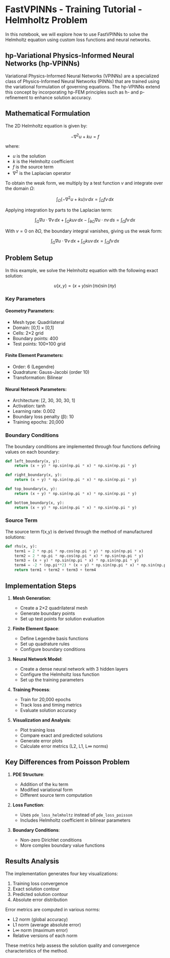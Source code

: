 # FastVPINNs - Training Tutorial - Helmholtz Problem

In this notebook, we will explore how to use FastVPINNs to solve the Helmholtz equation using custom loss functions and neural networks.

## hp-Variational Physics-Informed Neural Networks (hp-VPINNs)

Variational Physics-Informed Neural Networks (VPINNs) are a specialized class of Physics-Informed Neural Networks (PINNs) that are trained using the variational formulation of governing equations. The hp-VPINNs extend this concept by incorporating hp-FEM principles such as h- and p-refinement to enhance solution accuracy.

## Mathematical Formulation

The 2D Helmholtz equation is given by:

$$
-\nabla^2 u + ku = f
$$

where:
- $u$ is the solution
- $k$ is the Helmholtz coefficient
- $f$ is the source term
- $\nabla^2$ is the Laplacian operator

To obtain the weak form, we multiply by a test function $v$ and integrate over the domain $\Omega$:

$$
\int_{\Omega} (-\nabla^2 u + ku)v \, dx = \int_{\Omega} f v \, dx
$$

Applying integration by parts to the Laplacian term:

$$
\int_{\Omega} \nabla u \cdot \nabla v \, dx + \int_{\Omega} kuv \, dx - \int_{\partial \Omega} \nabla u \cdot n v \, ds = \int_{\Omega} f v \, dx
$$

With $v = 0$ on $\partial \Omega$, the boundary integral vanishes, giving us the weak form:

$$
\int_{\Omega} \nabla u \cdot \nabla v \, dx + \int_{\Omega} kuv \, dx = \int_{\Omega} f v \, dx
$$

## Problem Setup

In this example, we solve the Helmholtz equation with the following exact solution:

$$
u(x,y) = (x + y)\sin(\pi x)\sin(\pi y)
$$

### Key Parameters

#### Geometry Parameters:
- Mesh type: Quadrilateral
- Domain: [0,1] × [0,1]
- Cells: 2×2 grid
- Boundary points: 400
- Test points: 100×100 grid

#### Finite Element Parameters:
- Order: 6 (Legendre)
- Quadrature: Gauss-Jacobi (order 10)
- Transformation: Bilinear

#### Neural Network Parameters:
- Architecture: [2, 30, 30, 30, 1]
- Activation: tanh
- Learning rate: 0.002
- Boundary loss penalty (β): 10
- Training epochs: 20,000

### Boundary Conditions

The boundary conditions are implemented through four functions defining values on each boundary:

```python
def left_boundary(x, y):
    return (x + y) * np.sin(np.pi * x) * np.sin(np.pi * y)

def right_boundary(x, y):
    return (x + y) * np.sin(np.pi * x) * np.sin(np.pi * y)

def top_boundary(x, y):
    return (x + y) * np.sin(np.pi * x) * np.sin(np.pi * y)

def bottom_boundary(x, y):
    return (x + y) * np.sin(np.pi * x) * np.sin(np.pi * y)
```

### Source Term

The source term f(x,y) is derived through the method of manufactured solutions:

```python
def rhs(x, y):
    term1 = 2 * np.pi * np.cos(np.pi * y) * np.sin(np.pi * x)
    term2 = 2 * np.pi * np.cos(np.pi * x) * np.sin(np.pi * y)
    term3 = (x + y) * np.sin(np.pi * x) * np.sin(np.pi * y)
    term4 = -2 * (np.pi**2) * (x + y) * np.sin(np.pi * x) * np.sin(np.pi * y)
    return term1 + term2 + term3 + term4
```

## Implementation Steps

1. **Mesh Generation**:
   - Create a 2×2 quadrilateral mesh
   - Generate boundary points
   - Set up test points for solution evaluation

2. **Finite Element Space**:
   - Define Legendre basis functions
   - Set up quadrature rules
   - Configure boundary conditions

3. **Neural Network Model**:
   - Create a dense neural network with 3 hidden layers
   - Configure the Helmholtz loss function
   - Set up the training parameters

4. **Training Process**:
   - Train for 20,000 epochs
   - Track loss and timing metrics
   - Evaluate solution accuracy

5. **Visualization and Analysis**:
   - Plot training loss
   - Compare exact and predicted solutions
   - Generate error plots
   - Calculate error metrics (L2, L1, L∞ norms)

## Key Differences from Poisson Problem

1. **PDE Structure**:
   - Addition of the ku term
   - Modified variational form
   - Different source term computation

2. **Loss Function**:
   - Uses `pde_loss_helmholtz` instead of `pde_loss_poisson`
   - Includes Helmholtz coefficient in bilinear parameters

3. **Boundary Conditions**:
   - Non-zero Dirichlet conditions
   - More complex boundary value functions

## Results Analysis

The implementation generates four key visualizations:
1. Training loss convergence
2. Exact solution contour
3. Predicted solution contour
4. Absolute error distribution

Error metrics are computed in various norms:
- L2 norm (global accuracy)
- L1 norm (average absolute error)
- L∞ norm (maximum error)
- Relative versions of each norm

These metrics help assess the solution quality and convergence characteristics of the method.
